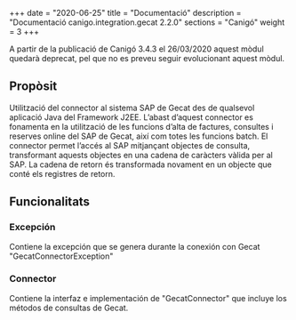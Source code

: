 +++
date        = "2020-06-25"
title       = "Documentació"
description = "Documentació canigo.integration.gecat 2.2.0"
sections    = "Canigó"
weight      = 3
+++

<div class="message warning">

A partir de la publicació de Canigó 3.4.3 el 26/03/2020 aquest mòdul quedarà deprecat, pel que no es preveu seguir evolucionant aquest mòdul.

</div>

## Propòsit

Utilització del connector al sistema SAP de Gecat des de qualsevol aplicació Java del Framework J2EE. L’abast d’aquest connector es fonamenta en la utilització de les funcions d’alta de factures, consultes i reserves online del SAP de Gecat, així com totes les funcions batch. El connector permet l’accés al SAP mitjançant objectes de consulta, transformant aquests objectes en una cadena de caràcters vàlida per al SAP. La cadena de retorn és transformada novament en un objecte que conté els registres de retorn.

## Funcionalitats

### Excepción

Contiene la excepción que se genera durante la conexión con Gecat "GecatConnectorException"

### Connector

Contiene la interfaz e implementación de "GecatConnector" que incluye los métodos de consultas de Gecat. 

